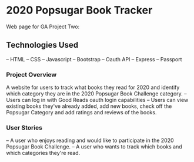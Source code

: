 # 2020 Popsugar Book Tracker

Web page for GA Project Two: 


## Technologies Used
– HTML
– CSS
– Javascript
– Bootstrap
– Oauth API
– Express
– Passport

### Project Overview
A website for users to track what books they read for 2020 and identify which category they are in the 2020 Popsugar Book Challenge category.
– Users can log in with Good Reads oauth login capabilities
– Users can view existing books they've already added, add new books, check off the Popsugar Category and add ratings and reviews of the books.

### User Stories
– A user who enjoys reading and would like to participate in the 2020 Popsugar Book Challenge.
– A user who wants to track which books and which categories they're read.